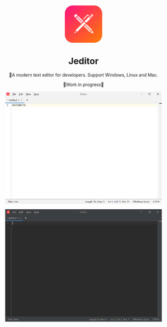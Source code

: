 <p align='center'>
  <img src='https://raw.githubusercontent.com/xbmlz/jeditor/main/src/main/resources/icons/logo.svg' alt='jeditor' width='120'/>
</p>

<h1 align="center">Jeditor</h1>

<p align="center">
    🚀A modern text editor for developers. Support Windows, Linux and Mac.
</p>

<p align="center">
  🚧Work in progress🚧
</p>

![light](https://raw.githubusercontent.com/xbmlz/jeditor/main/screenshots/flat-light.jpg)

![dark](https://raw.githubusercontent.com/xbmlz/jeditor/main/screenshots/flat-dark.jpg)